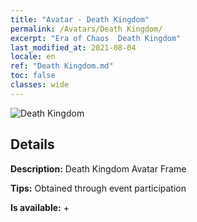 ```yaml
---
title: "Avatar - Death Kingdom"
permalink: /Avatars/Death Kingdom/
excerpt: "Era of Chaos  Death Kingdom"
last_modified_at: 2021-08-04
locale: en
ref: "Death Kingdom.md"
toc: false
classes: wide
---
```

 ![Death Kingdom](/images/a/avatarFrame_86.png)

## Details

 **Description:** Death Kingdom Avatar Frame 

 **Tips:** Obtained through event participation 

 **Is available:**  + 


